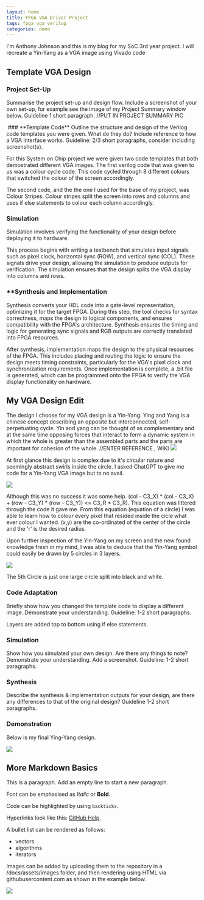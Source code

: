 ```yaml
---
layout: home
title: FPGA VGA Driver Project
tags: fpga vga verilog
categories: demo
---
```

I'm Anthony Johnson and this is my blog for my SoC 3rd year project. I will recreate a Yin-Yang as a VGA image using Vivado code

## **Template VGA Design**
### **Project Set-Up**
Summarise the project set-up and design flow. Include a screenshot of your own set-up, for example see the image of my Project Summary window below. Guideline 1 short paragraph.
//PUT IN PROJECT SUMMARY PIC
 

<img src="">
### **Template Code**
Outline the structure and design of the Verilog code templates you were given. What do they do? Include reference to how a VGA interface works. Guideline: 2/3 short paragraphs, consider including screenshot(s).

For this System on Chip project we were given two code templates that both demostrated different VGA images.
The first verilog code that was given to us was a colour cycle code. This code cycled through 8 different colours that switched the colour of the screen accordingly. 

The second code, and the the one I used for the base of my project, was Colour Stripes. Colour stripes split the screen into rows and columns and uses if else statements to colour each column accordingly.


### **Simulation**
Simulation involves verifying the functionality of your design before deploying it to hardware. 

This process begins with writing a testbench that simulates input signals such as pixel clock, horizontal sync (ROW), and vertical sync (COL). These signals drive your design, allowing the simulation to produce outputs for verification. The simulation ensures that the design splits the VGA display into columns and rows.

### **Synthesis and Implementation
Synthesis converts your HDL code into a gate-level representation, optimizing it for the target FPGA. During this step, the tool checks for syntax correctness, maps the design to logical components, and ensures compatibility with the FPGA's architecture. Synthesis ensures the timing and logic for generating sync signals and RGB outputs are correctly translated into FPGA resources.

After synthesis, implementation maps the design to the physical resources of the FPGA. This includes placing and routing the logic to ensure the design meets timing constraints, particularly for the VGA's pixel clock and synchronization requirements. Once implementation is complete, a .bit file is generated, which can be programmed onto the FPGA to verify the VGA display functionality on hardware.

## **My VGA Design Edit**

The design I choose for my VGA design is a Yin-Yang. Ying and Yang is a chinese concept describing an opposite but interconnected, self-perpetuating cycle. Yin and yang can be thought of as complementary and at the same time opposing forces that interact to form a dynamic system in which the whole is greater than the assembled parts and the parts are important for cohesion of the whole.  //ENTER REFERENCE , WIKI 
<img src="https://github.com/Antoj2000/SoCReport/blob/main/docs/assets/images/YinYangGoogle.png">

At first glance this design is complex due to it's circular nature and seemingly abstract swirls inside the circle. I asked ChatGPT to give me code for a Yin-Yang VGA image but to no avail.

<img src="https://raw.githubusercontent.com/Antoj2000/SoCReport/blob/main/docs/assets/images/GPT%20Image.jpeg">


Although this was no success it was some help. (col - C3_X) * (col - C3_X) + (row - C3_Y) * (row - C3_Y)) <= C3_R * C3_R). This equation was littered through the code it gave me.
From this equation (equation of a circle) I was able to learn how to colour every pixel that resided inside the cicle what ever colour I wanted. (x,y) are the co-ordinated of the center of the circle and the 'r' is the desired radius.

Upon further inspection of the Yin-Yang on my screen and the new found knowledge fresh in my mind, I was able to deduce that the Yin-Yang symbol could easily be drawn by 5 circles in 3 layers. 


<img src="https://github.com/Antoj2000/SoCReport/blob/main/docs/assets/images/Copy.jpg">


The 5th Circle is just one large circle split into black and white.

### **Code Adaptation**
Briefly show how you changed the template code to display a different image. Demonstrate your understanding. Guideline: 1-2 short paragraphs.

Layers are added top to bottom using if else statements. 


### **Simulation**
Show how you simulated your own design. Are there any things to note? Demonstrate your understanding. Add a screenshot. Guideline: 1-2 short paragraphs.

### **Synthesis**
Describe the synthesis & implementation outputs for your design, are there any differences to that of the original design? Guideline 1-2 short paragraphs.

### **Demonstration**
Below is my final Ying-Yang design. 

<img src="https://github.com/Antoj2000/SoCReport/blob/main/docs/assets/images/Yinyang%20completed.jpeg">

## **More Markdown Basics**
This is a paragraph. Add an empty line to start a new paragraph.

Font can be emphasised as *Italic* or **Bold**.

Code can be highlighted by using `backticks`.

Hyperlinks look like this: [GitHub Help](https://help.github.com/).

A bullet list can be rendered as follows:
- vectors
- algorithms
- iterators

Images can be added by uploading them to the repository in a /docs/assets/images folder, and then rendering using HTML via githubusercontent.com as shown in the example below.

<img src="https://raw.githubusercontent.com/melgineer/fpga-vga-verilog/main/docs/assets/images/VGAPrjSrcs.png">
